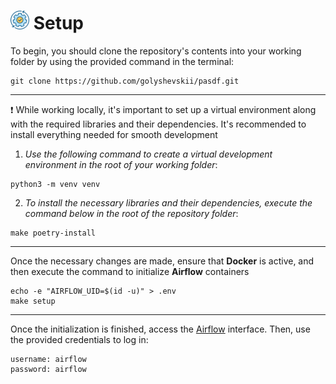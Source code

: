 <img src="../images/setup.png" alt="setup" width="30" height="30"/> Setup
====

To begin, you should clone the repository's contents into your working folder by using the provided command in the terminal:

```
git clone https://github.com/golyshevskii/pasdf.git
```

---

❗ While working locally, it's important to set up a virtual environment along with the required libraries and their dependencies. It's recommended to install everything needed for smooth development

1. _Use the following command to create a virtual development environment in the root of your working folder_:

```
python3 -m venv venv
```

2. _To install the necessary libraries and their dependencies, execute the command below in the root of the repository folder_:

```
make poetry-install
```

---

Once the necessary changes are made, ensure that **Docker** is active, and then execute the command to initialize **Airflow** containers

```
echo -e "AIRFLOW_UID=$(id -u)" > .env
make setup
```

---

Once the initialization is finished, access the [Airflow](http://localhost:8080/home) interface. Then, use the provided credentials to log in:

```
username: airflow
password: airflow
```
